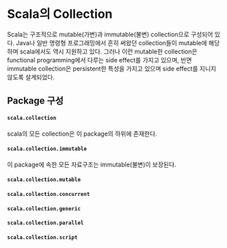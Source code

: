 # Scala의 Collection
Scala는 구조적으로 mutable(가변)과 immutable(불변) collection으로 구성되어 있다. Java나 일반 명령형 프로그래밍에서 흔히 써왔던 collection들이 mutable에 해당하며 scala에서도 역시 지원하고 있다. 그러나 이런 mutable한 collection은 functional programming에서 다루는 side effect를 가지고 있으며, 반면 immutable collection은 persistent한 특성을 가지고 있으며 side effect를 지니지 않도록 설계되었다.  

## Package 구성

#### `scala.collection`  
scala의 모든 collection은 이 package의 하위에 존재한다.  

#### `scala.collection.immutable`  
이 package에 속한 모든 자료구조는 immutable(불변)이 보장된다.

#### `scala.collection.mutable`

#### `scala.collection.concurrent`

#### `scala.collection.generic`

#### `scala.collection.parallel`

#### `scala.collection.script`


